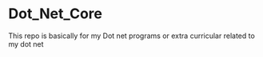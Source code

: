 # Dot_Net_Core
This repo is basically for my Dot net programs or extra curricular related to my dot net
